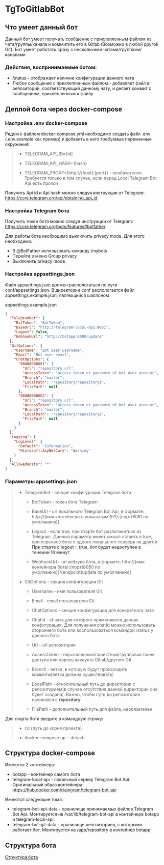 # TgToGitlabBot

## Что умеет данный бот

Данный бот умеет получать сообщение с приклепленным файлом из чата/группы/канала и коммитить его в Gitlab (Возможно в любой другой Git).
Бот умеет работать сразу с несколькими чатами/группами/каналами
### Действия, воспринимаемые ботом:

- /status - отображает наличие конфигурации данного чата
- Любое сообщение с приклепленным файлом - добавляет файл в репозиторий, соответствующий данному чату, и делает коммит с сообщением, приклепленным к файлу

## Деплой бота через docker-compose

### Настройка .env docker-compose

Рядом с файлом docker-compose.yml необходимо создать файл .env (.env.example как пример) и добавить в него требуемые переменные окружения:
> - TELEGRAM_API_ID={id}
>
> - TELEGRAM_API_HASH={hash}
>
> - TELEGRAM_PROXY={http://{host}:{port}} - необязателен. Требуется только в том случае, если перед Local Telegram Bot Api есть прокси
>
Получить Api id и Api hash можно следуя инструкции от Telegram: https://core.telegram.org/api/obtaining_api_id

### Настройка Telegram бота

Получить токен бота можно следуя инструкции от Telegram: https://core.telegram.org/bots/features#botfather

Для работы бота необходимо выключить privacy mode. Для этого необходимо:
- В @BotFather использовать команду /mybots
- Перейти в меню Group privacy
- Выключить privacy mode

### Настройка appsettings.json

Файл appsettings.json должен распологаться по пути conf/appsettings.json.
В директории conf распологается файл appsettings.example.json, являющийся шаблоном 

appsettings.example.json
```json
{
  "TelegramBot": {
    "BotToken": "BotToken",
    "BaseUrl": "http://telegram-local-api:8081",
    "Logout": false,
    "WebhookUrl": "http://botapp:8080/update"
  },
  "GitOptions": {
    "Username": "Bot user username",
    "Email": "Bot user email",
    "ChatOptions": {
      "00000000001": {
        "Url": "repository url",        
        "AccessToken": "access token or password of bot user account",
        "Branch": "master",
        "LocalPath": "repository/repository1",
        "FilePath": null
      },
      "00000000002": {
        "Url": "repository url",        
        "AccessToken": "access token or password of bot user account",
        "Branch": "master",
        "LocalPath": "repository/repository2",
        "FilePath": null
      }
    }
  },  
  "Logging": {
    "LogLevel": {
      "Default": "Information",
      "Microsoft.AspNetCore": "Warning"
    }
  },
  "AllowedHosts": "*"
}
```
### Параметры appsettings.json

> - TelegramBot - секция конфигурации Telegram бота
>
>   - BotToken - токен бота Telegram
> 
>   - BaseUrl - url локального Telegram Bot Api, в формате: http://{имя контейнера с локальным API}:{порт(8081 по умолчанию)}
>
>   - Logout - если true, при старте бот разлогиниться из Telegram. Данный параметр имеет смысл ставить в true, при переносе бота с одного локального сервера на другой. **При старте с logout = true, бот будет недоступен в течении 10 минут**
>
>   - WebhookUrl - url вебхука бота, в формате: http://{имя контейнера бота}:{порт(8080 по умолчанию)}/{endpoint(update по умолчанию)}
>
> - GitOptions - секция конфигурации Git
>
>   - Username - имя пользователя Git
>
>   - Email - email пользователя Git
>
>   - ChatOptions - секция конфигурации для конкретного чата
> 
>    - ChatId - id чата для которого применяются данная конфигурация. Для получения chatId можно использовать стороннего бота или воспользоваться командой /status у данного бота
>
>    - Url - url репозитория
>
>    - AccessToken - персональный/проектный/групповой токен доступа или пароль аккаунта Gitlab/другого Git
>
>    - Branch - ветка, в которую будут происходить коммиты(ветка должна существовать)
>
>    - LocalPath - относительный путь до директории с репозиторием(в случае отсутствия данной директории она будет создана). Важно, чтобы путь до репозитория начинался с **repository**
>
>    - FilePath - дополнительный путь для файла, необязателен


Для старта бота введите в командную строку:
>
> - cd {путь до корня проекта}
> 
> - docker-compose up --detach

## Структура docker-compose

Имеются 2 контейнера:
- botapp - контейнер самого бота
- telegram-local-api - локальный сервер Telegram Bot Api. Оригинальный образ контейнера: https://hub.docker.com/r/aiogram/telegram-bot-api

Имеются следующие тома:
- telegram-bot-api-data - хранилище принимаемых файлов Telegram Bot Api. Монтируется на /var/lib/telegram-bot-api в контейнера botapp и telegram-local-api
- telegram-bot-git-data - хранилище репозиториев, с которыми работает бот. Монтируется на /app/repository в контейнер botapp

## Структура бота

[Структура бота](/project-structure.md)
